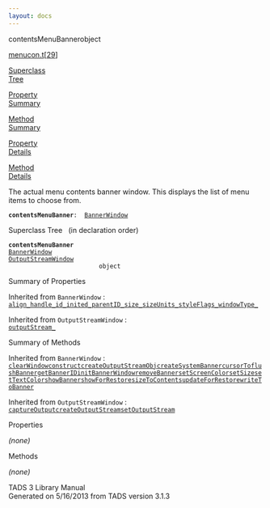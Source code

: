 ```yaml
---
layout: docs
---
```

<span class="title">contentsMenuBanner</span><span class="type">object</span>

[menucon.t](../file/menucon.t.html)\[[29](../source/menucon.t.html#29)\]

[Superclass  
Tree](#_SuperClassTree_)

[Property  
Summary](#_PropSummary_)

[Method  
Summary](#_MethodSummary_)

[Property  
Details](#_Properties_)

[Method  
Details](#_Methods_)



The actual menu contents banner window. This displays the list of menu
items to choose from.

**`contentsMenuBanner`**` :   `[`BannerWindow`](../object/BannerWindow.html)



<span id="_SuperClassTree_"></span>



<span class="hdln">Superclass Tree</span>   (in declaration order)



**`contentsMenuBanner`**  
[`BannerWindow`](../object/BannerWindow.html)  
[`OutputStreamWindow`](../object/OutputStreamWindow.html)  
`                         object`  
<span id="_PropSummary_"></span>



<span class="hdln">Summary of Properties</span>  





Inherited from `BannerWindow` :  
[`align_`](../object/BannerWindow.html#align_)[`handle_`](../object/BannerWindow.html#handle_)[`id_`](../object/BannerWindow.html#id_)[`inited_`](../object/BannerWindow.html#inited_)[`parentID_`](../object/BannerWindow.html#parentID_)[`size_`](../object/BannerWindow.html#size_)[`sizeUnits_`](../object/BannerWindow.html#sizeUnits_)[`styleFlags_`](../object/BannerWindow.html#styleFlags_)[`windowType_`](../object/BannerWindow.html#windowType_)

Inherited from `OutputStreamWindow` :  
[`outputStream_`](../object/OutputStreamWindow.html#outputStream_)

<span id="_MethodSummary_"></span>



<span class="hdln">Summary of Methods</span>  





Inherited from `BannerWindow` :  
[`clearWindow`](../object/BannerWindow.html#clearWindow)[`construct`](../object/BannerWindow.html#construct)[`createOutputStreamObj`](../object/BannerWindow.html#createOutputStreamObj)[`createSystemBanner`](../object/BannerWindow.html#createSystemBanner)[`cursorTo`](../object/BannerWindow.html#cursorTo)[`flushBanner`](../object/BannerWindow.html#flushBanner)[`getBannerID`](../object/BannerWindow.html#getBannerID)[`initBannerWindow`](../object/BannerWindow.html#initBannerWindow)[`removeBanner`](../object/BannerWindow.html#removeBanner)[`setScreenColor`](../object/BannerWindow.html#setScreenColor)[`setSize`](../object/BannerWindow.html#setSize)[`setTextColor`](../object/BannerWindow.html#setTextColor)[`showBanner`](../object/BannerWindow.html#showBanner)[`showForRestore`](../object/BannerWindow.html#showForRestore)[`sizeToContents`](../object/BannerWindow.html#sizeToContents)[`updateForRestore`](../object/BannerWindow.html#updateForRestore)[`writeToBanner`](../object/BannerWindow.html#writeToBanner)

Inherited from `OutputStreamWindow` :  
[`captureOutput`](../object/OutputStreamWindow.html#captureOutput)[`createOutputStream`](../object/OutputStreamWindow.html#createOutputStream)[`setOutputStream`](../object/OutputStreamWindow.html#setOutputStream)

<span id="_Properties_"></span>



<span class="hdln">Properties</span>  



*(none)* <span id="_Methods_"></span>



<span class="hdln">Methods</span>  



*(none)*



TADS 3 Library Manual  
Generated on 5/16/2013 from TADS version 3.1.3


